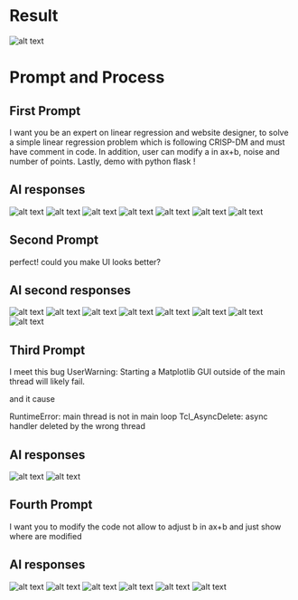 # Result
![alt text](process-pics/result.png)

# Prompt and Process

## First Prompt
I want you be an expert on linear regression and website designer, to solve a simple linear regression problem which is following CRISP-DM and must have comment in code. In addition, user can modify a in ax+b, noise and number of points. Lastly, demo with python flask !

## AI responses
![alt text](process-pics/image.png)
![alt text](process-pics/image-1.png)
![alt text](process-pics/image-2.png)
![alt text](process-pics/image-3.png)
![alt text](process-pics/image-4.png)
![alt text](process-pics/image-5.png)
![alt text](process-pics/image-6.png)

## Second Prompt
perfect!
could you make UI looks better?

## AI second responses
![alt text](process-pics/image-7.png)
![alt text](process-pics/image-8.png)
![alt text](process-pics/image-9.png)
![alt text](process-pics/image-10.png)
![alt text](process-pics/image-11.png)
![alt text](process-pics/image-12.png)
![alt text](process-pics/image-13.png)
![alt text](process-pics/image-14.png)

## Third Prompt
I meet this bug 
UserWarning: Starting a Matplotlib GUI outside of the main thread will likely fail.

and it cause 

RuntimeError: main thread is not in main loop
Tcl_AsyncDelete: async handler deleted by the wrong thread

## AI responses
![alt text](process-pics/image-15.png)
![alt text](process-pics/image-16.png)

## Fourth Prompt
I want you to modify the code not allow to adjust b in ax+b and just show where are modified

## AI responses
![alt text](process-pics/image-17.png)
![alt text](process-pics/image-18.png)
![alt text](process-pics/image-19.png)
![alt text](process-pics/image-20.png)
![alt text](process-pics/image-21.png)
![alt text](process-pics/image-22.png)


